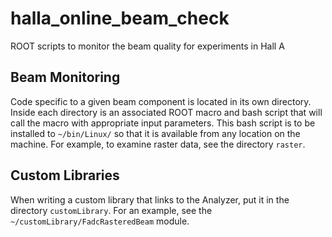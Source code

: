 # halla_online_beam_check

ROOT scripts to monitor the beam quality for experiments in Hall A

## Beam Monitoring

Code specific to a given beam component is located in its own directory. Inside each 
directory is an associated ROOT macro and bash script that will call the macro with 
appropriate input parameters.  This bash script is to be installed to `~/bin/Linux/` 
so that it is available from any location on the machine. For example, to examine 
raster data, see the directory `raster`.  

## Custom Libraries 

When writing a custom library that links to the Analyzer, put it in the 
directory `customLibrary`.  For an example, see the `~/customLibrary/FadcRasteredBeam` module. 


